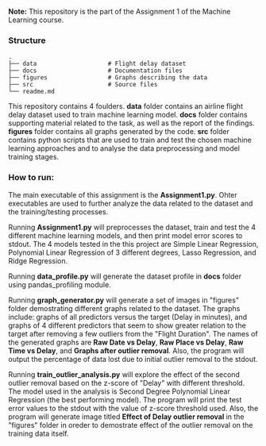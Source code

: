 **Note:** This repository is the part of the Assignment 1 of the Machine Learning course.

### Structure
    .
    ├── data                    # Flight delay dataset
    ├── docs                    # Documentation files
    ├── figures                 # Graphs describing the data
    ├── src                     # Source files
    └── readme.md
    
This repository contains 4 foulders. **data** folder contains an airline flight delay dataset used to train machine learning model. **docs** folder contains supporting material related to the task, as well as the report of the findings. **figures** folder contains all graphs generated by the code. **src** folder contains python scripts that are used to train and test the chosen machine learning approaches and to analyse the data preprocessing and model training stages.

### How to run:

The main executable of this assignment is the **Assignment1.py**. Ohter executables are used to further analyze the data related to the dataset and the training/testing processes.

Running **Assignment1.py** will preprocesses the dataset, train and test the 4 different machine learning models, and then print model error scores to stdout. The 4 models tested in the this project are Simple Linear Regression, Polynomial Linear Regression of 3 different degrees, Lasso Regression, and Ridge Regression.

Running **data_profile.py** will generate the dataset profile in **docs** folder using pandas_profiling module.

Running **graph_generator.py** will generate a set of images in "figures" folder demostrating different graphs related to the dataset. The graphs include: graphs of all predictors versus the target (Delay in minutes), and graphs of 4 different predictors that seem to show greater relation to the target after removing a few outliers from the "Flight Duration". The names of the generated graphs are **Raw Date vs Delay**, **Raw Place vs Delay**, **Raw Time vs Delay**, and **Graphs after outlier removal**. Also, the program will output the percentage of data lost due to initial outlier removal to the stdout.

Running **train_outlier_analysis.py** will explore the effect of the second outlier removal based on the z-score of "Delay" with different threshold. The model used in the analysis is Second Degree Polynomial Linear Regression (the best performing model). The program will print the test error values to the stdout with the value of z-score threshold used. Also, the program will generate image titled **Effect of Delay outlier removal** in the "figures" folder in oreder to demostrate effect of the outlier removal on the training data itself.
